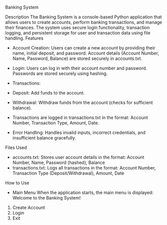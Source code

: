 Banking System

Description
The Banking System is a console-based Python application that allows users to create accounts,
perform banking transactions, and manage their finances. The system uses secure login
functionality,
transaction logging, and persistent storage for user and transaction data using file handling.
Features

- Account Creation:
Users can create a new account by providing their name, initial deposit, and password.
Account details (Account Number, Name, Password, Balance) are stored securely in accounts.txt.

- Login:
Users can log in with their account number and password.
Passwords are stored securely using hashing.

- Transactions:
- Deposit: Add funds to the account.
- Withdrawal: Withdraw funds from the account (checks for sufficient balance).
- Transactions are logged in transactions.txt in the format:
Account Number, Transaction Type, Amount, Date.

- Error Handling:
Handles invalid inputs, incorrect credentials, and insufficient balance gracefully.

Files Used
- accounts.txt: Stores user account details in the format:
Account Number, Name, Password (hashed), Balance
- transactions.txt: Logs all transactions in the format:
Account Number, Transaction Type (Deposit/Withdrawal), Amount, Date


How to Use
- Main Menu
When the application starts, the main menu is displayed:
Welcome to the Banking System!
1. Create Account
2. Login
3. Exit

